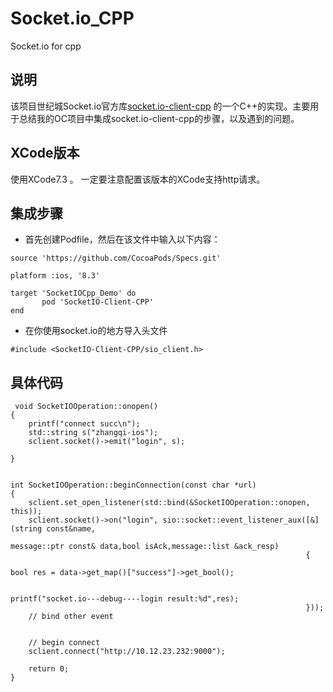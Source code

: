 # Socket.io_CPP
Socket.io for cpp

## 说明

该项目世纪城Socket.io官方库[socket.io-client-cpp](https://github.com/socketio/socket.io-client-cpp) 的一个C++的实现。主要用于总结我的OC项目中集成socket.io-client-cpp的步骤，以及遇到的问题。

## XCode版本

使用XCode7.3 。 一定要注意配置该版本的XCode支持http请求。

## 集成步骤

* 首先创建Podfile，然后在该文件中输入以下内容：

```
source 'https://github.com/CocoaPods/Specs.git'

platform :ios, '8.3'

target 'SocketIOCpp_Demo' do
       pod 'SocketIO-Client-CPP'
end

```

* 在你使用socket.io的地方导入头文件

```
#include <SocketIO-Client-CPP/sio_client.h>
```

## 具体代码

```
 void SocketIOOperation::onopen()
{
    printf("connect succ\n");
    std::string s("zhangqi-ios");
    sclient.socket()->emit("login", s);
    
}


int SocketIOOperation::beginConnection(const char *url)
{
    sclient.set_open_listener(std::bind(&SocketIOOperation::onopen, this));
    sclient.socket()->on("login", sio::socket::event_listener_aux([&](string const&name,
                                                                      message::ptr const& data,bool isAck,message::list &ack_resp)
                                                                  {
                                                                      bool res = data->get_map()["success"]->get_bool();
                                                                      
                                                                      printf("socket.io---debug----login result:%d",res);
                                                                  }));
    // bind other event
    
    
    // begin connect
    sclient.connect("http://10.12.23.232:9000");
    
    return 0;
}

```